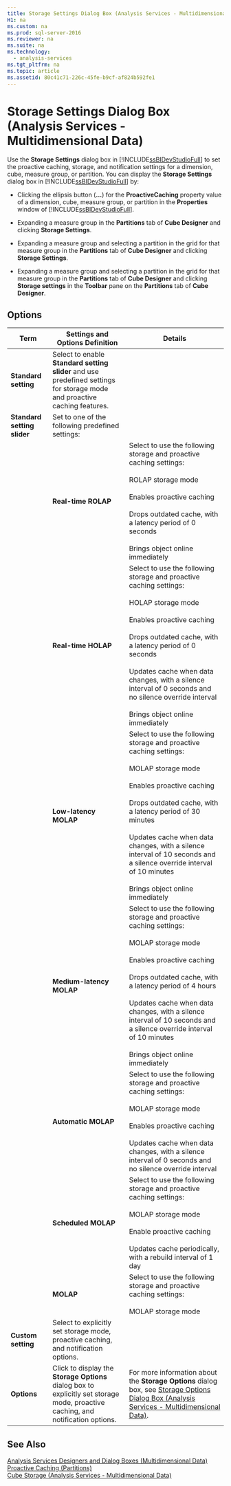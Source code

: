 ```yaml
---
title: Storage Settings Dialog Box (Analysis Services - Multidimensional Data)
H1: na
ms.custom: na
ms.prod: sql-server-2016
ms.reviewer: na
ms.suite: na
ms.technology: 
  - analysis-services
ms.tgt_pltfrm: na
ms.topic: article
ms.assetid: 80c41c71-226c-45fe-b9cf-af824b592fe1
---
```

# Storage Settings Dialog Box (Analysis Services - Multidimensional Data)
  Use the **Storage Settings** dialog box in [!INCLUDE[ssBIDevStudioFull](../../Topics/TopicNameContainA/includes/ssBIDevStudioFull_md.md)] to set the proactive caching, storage, and notification settings for a dimension, cube, measure group, or partition. You can display the **Storage Settings** dialog box in [!INCLUDE[ssBIDevStudioFull](../../Topics/TopicNameContainA/includes/ssBIDevStudioFull_md.md)] by:  
  
-   Clicking the ellipsis button (**...**) for the **ProactiveCaching** property value of a dimension, cube, measure group, or partition in the **Properties** window of [!INCLUDE[ssBIDevStudioFull](../../Topics/TopicNameContainA/includes/ssBIDevStudioFull_md.md)].  
  
-   Expanding a measure group in the **Partitions** tab of **Cube Designer** and clicking **Storage Settings**.  
  
-   Expanding a measure group and selecting a partition in the grid for that measure group in the **Partitions** tab of **Cube Designer** and clicking **Storage Settings**.  
  
-   Expanding a measure group and selecting a partition in the grid for that measure group in the **Partitions** tab of **Cube Designer** and clicking **Storage settings** in the **Toolbar** pane on the **Partitions** tab of **Cube Designer**.  
  
## Options  
  
|Term|Settings and Options Definition|Details|  
|----------|-------------------------------------|-------------|  
|**Standard setting**|Select to enable **Standard setting slider** and use predefined settings for storage mode and proactive caching features.||  
|**Standard setting slider**|Set to one of the following predefined settings:||  
||**Real-time ROLAP**|Select to use the following storage and proactive caching settings:<br /><br /> ROLAP storage mode<br /><br /> Enables proactive caching<br /><br /> Drops outdated cache, with a latency period of 0 seconds<br /><br /> Brings object online immediately|  
||**Real-time HOLAP**|Select to use the following storage and proactive caching settings:<br /><br /> HOLAP storage mode<br /><br /> Enables proactive caching<br /><br /> Drops outdated cache, with a latency period of 0 seconds<br /><br /> Updates cache when data changes, with a silence interval of 0 seconds and no silence override interval<br /><br /> Brings object online immediately|  
||**Low-latency MOLAP**|Select to use the following storage and proactive caching settings:<br /><br /> MOLAP storage mode<br /><br /> Enables proactive caching<br /><br /> Drops outdated cache, with a latency period of 30 minutes<br /><br /> Updates cache when data changes, with a silence interval of 10 seconds and a silence override interval of 10 minutes<br /><br /> Brings object online immediately|  
||**Medium-latency MOLAP**|Select to use the following storage and proactive caching settings:<br /><br /> MOLAP storage mode<br /><br /> Enables proactive caching<br /><br /> Drops outdated cache, with a latency period of 4 hours<br /><br /> Updates cache when data changes, with a silence interval of 10 seconds and a silence override interval of 10 minutes<br /><br /> Brings object online immediately|  
||**Automatic MOLAP**|Select to use the following storage and proactive caching settings:<br /><br /> MOLAP storage mode<br /><br /> Enables proactive caching<br /><br /> Updates cache when data changes, with a silence interval of 0 seconds and no silence override interval|  
||**Scheduled MOLAP**|Select to use the following storage and proactive caching settings:<br /><br /> MOLAP storage mode<br /><br /> Enable proactive caching<br /><br /> Updates cache periodically, with a rebuild interval of 1 day|  
||**MOLAP**|Select to use the following storage and proactive caching settings:<br /><br /> MOLAP storage mode|  
|**Custom setting**|Select to explicitly set storage mode, proactive caching, and notification options.||  
|**Options**|Click to display the **Storage Options** dialog box to explicitly set storage mode, proactive caching, and notification options.|For more information about the **Storage Options** dialog box, see [Storage Options Dialog Box &#40;Analysis Services - Multidimensional Data&#41;](../../Topics/TopicNameNotContainA/Storage-Options-Dialog-Box--Analysis-Services---Multidimensional-Data-.md).|  
  
## See Also  
 [Analysis Services Designers and Dialog Boxes &#40;Multidimensional Data&#41;](../../Topics/TopicNameNotContainA/Analysis-Services-Designers-and-Dialog-Boxes--Multidimensional-Data-.md)   
 [Proactive Caching &#40;Partitions&#41;](../Topic/Proactive%20Caching%20\(Partitions\).md)   
 [Cube Storage &#40;Analysis Services - Multidimensional Data&#41;](../Topic/Cube%20Storage%20\(Analysis%20Services%20-%20Multidimensional%20Data\).md)  
  
  